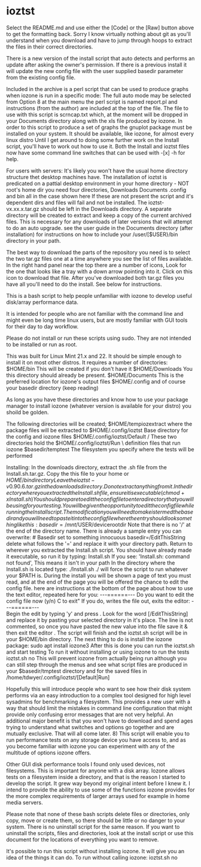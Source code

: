 # ioztst
Select the README.md and use either the [Code] or the [Raw] button above
to get the formatting back.  Sorry I know virtually nothing about git as
you'll understand when you download and have to jump through hoops to extract
the files in their correct directories.

There is a new version of the install script that auto detects and
performs an update after asking the owner's permission.  If there 
is a previous install it will update the new config file with the
user supplied basedir parameter from the existing config file.

Included in the archive is a perl script that can be used to produce 
graphs when iozone is run in a specific mode: The full auto mode may be
selected from Option 8 at the main menu the perl script is named report.pl
and instructions (from the author) are included at the top of the file.
The file to use with this script is scrncap.txt which, at the moment
will be dropped in your Documents directory along with the xls file 
produced by iozone.  In order to this script to produce a set of graphs
the gnuplot package must be installed on your system. It should be
available, like iozone, for almost every linux distro
Until I get around to doing some further work on the Install script,
you'll have to work out how to use it.
Both the Install and ioztst files now have some command line switches
that can be used with -[x] -h for help.

For users with servers:  It's likely you won't have the usual home directory
structure thet desktop machines have.  The installation of ioztst is predicated
on a pattial desktop environment in your home directory - NOT root's home dir
you need four directories, Downloads Documents .config and bin all in the case 
shown here If these are not present the script and it's dependent dirs and files
will fail and not be installed.  The ioztst-vx.xx.x.tar.gz should be left in the 
Downloads directory.  A separate directory will be created to extract and keep 
a copy of the current archived files.  This is necessary for any downloads of
later versions that will attempt to do an auto upgrade.
see the user guide in the Documents directory (after installation) for 
instructions on how to include your /user/[$USER}/bin directory in your path. 

The best way to download the parts of the repository you need is to select
the two tar.gz files one at a time anywhere you see the list of files 
available. In the right hand panel near the top there are a number of icons,
Look for the one that looks like a tray with a down arrow pointing into
it.  Click on this icon to download that file.  After you've downloaded both
tar.gz files you have all you'll need to do the install.  See below for
instructions.

This is a bash script to help people unfamiliar with iozone to develop useful
disk/array performance data.

It is intended for people who are not familiar with the command line
and might even be long time linux users, but are mostly familiar with GUI
tools for their day to day workflow.

Please do not install or run these scripts using sudo. They are not
intended to be installed or run as root.

This was built for Linux Mint 21.x and 22. It should be simple enough
to install it on most other distros.  It requires a number of directories:
   $HOME/bin          This will be created if you don't have it
   $HOME/Downloads    You this directory should already be present.
   $HOME/Documents    This is the preferred location for iozone's output files
   $HOME/.config
   and of course your basedir directory (keep reading)
   
As long as you have these directories and know how to use your package
manager to install iozone (whatever version is available for your distro)
you shoild be golden.

The following directories will be created;
   $HOME/tempiozextract  where the package files will be extracted to
   $HOME/.config/ioztst  Base directory for the config and iozone files
   $HOME/.config/ioztst/Default  / These two directories hold the
   $HOME/.config/ioztst/Run      \ definition files that run iozone
   $basedir/temptest     The filesystem you specify where the tests 
                         will be performed

Installing: In the downloads directory, extract the .sh file from the 
            Install.sh.tar.gz.  Copy the this file to your home or 
            $HOME/bin directory
            Leave the ioztst-v0.90.6.tar.gz in the downloads directory.
            Do not extract anything from it.
            In the directory where you extracted the Install.sh file,
            ensure it is executable (chmod +x Install.sh)
            You should prepare to edit the config file to enter a
            directory that you will be using for your testing.  You will
            be given the opportunity to edit the config file while running
            the Install script. The modification you will need to make
            is termed the basedir and you will need to paste it into the
            config file where the entry should look something like this:
                  basedir=/mnt/$USER/devicerootdir
            Note that there is no '/' at the end of the directory name.
            There is already a sample entry you can overwrite:
                  # Basedir set to something innocuous
                  basedir=/EditThisString
            delete what follows the '=' and replace it with your directory
            path.
            Return to wherever you extracted the Install.sh script. You
            should have already made it executable, so run it by typing:
               Install.sh 
            If you see: 'Install.sh: command not found', This means it isn't
            in your path  In the directory where the Install.sh is located type:
               ./Install.sh 
            ./ will force the script to run whatever your $PATH is.  During
            the install you will be shown a page of text you must read, and
            at the end of the page you will be offered the chance to edit 
            the config file.  here are instructions at the bottom of the page
            about how to use the text editor, repeated here for you:
                                 ---======---
       Do you want to edit the config file now (y/n)  <Ctrl>C to exit"
       If you do, <Ctrl><O> <Enter> writes the file out, <Ctrl><X> exits the editor:
                                  ---======---      
            Begin the edit by typing 'y' and press <Enter>.  Look for the
            word [/EditThisString] and replace it by pasting your selected
            directory in it's place.  The line is not commented, so once you
            have pasted the new value into the file save it <Ctrl><O> & <Enter>
            then exit the editor <Ctrl><X>.  The script will finish and the
            ioztst.sh script will be in your $HOME/bin directory.
            The next thing to do is install the iozone package:
                sudo apt install iozone3
            After this is done you can run the ioztst.sh and start testing
            To run it without installing or using iozone to run the tests
                ioztst.sh no
            This will prevent iozone from actually being run although you can
            still step through the menus and see what script files are produced
            in your $basedir/tmptest directory and for the saved files in 
            /home/tdwyer/.config/ioztst/[Default|Run]

Hopefully this will introduce people who want to see how their disk system performs
via an easy introduction to a complex tool designed for high level sysadmins for
benchmarking a filesystem. This provides a new user with a way that
should limit the mistakes in command line configuration that might provide
only confusing error messages that are not very helpful.  An additional major
benefit is that you won't have to download and spend ages trying to understand
what switches and options go together and are mutually exclusive.
That will all come later. 8)  This script will enable you to run performance
tests on any storage device you have access to, and as you become familiar
with iozone you can experiment with any of the multitude of options iozone
offers.

Other GUI disk performance tools I found only used devices, not filesystems.
This is important for anyone with a disk array.
Iozone allows tests on a filesystem inside a directory, and that is the reason
I started to develop the script.  It grew way beyond my original intent before
I knew it.  I intend to provide the ability to use some of the functions iozone
provides for the more complex requirements of larger arrays used for example in
home media servers.

Please note that none of these bash scripts delete files or directories, only 
copy, move or create them, so there should be little or no danger to your system.
There is no uninstall script for the same reason.  If you want to uninstall the
scripts, files and directories, look at the install script or use this document
for the locations of everything you want to remove.

It's possible to run this script without installing iozone.  It will give you an
idea of the things it can do.  To run without calling iozone: ioztst.sh no

